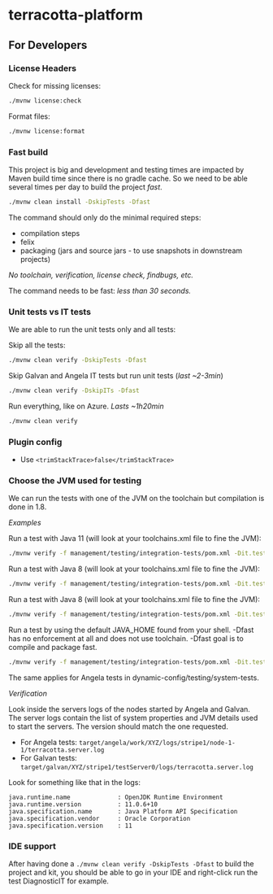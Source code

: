 # terracotta-platform

## For Developers

### License Headers

Check for missing licenses:

```bash
./mvnw license:check
```

Format files:

```bash
./mvnw license:format
```

### Fast build

This project is big and development and testing times are impacted by Maven build time since there is no gradle cache.
So we need to be able several times per day to build the project *fast*.

```bash
./mvnw clean install -DskipTests -Dfast
```

The command should only do the minimal required steps:

- compilation steps
- felix
- packaging (jars and source jars - to use snapshots in downstream projects)

*No toolchain, verification, license check, findbugs, etc.*

The command needs to be fast: *less than 30 seconds.*

### Unit tests vs IT tests

We are able to run the unit tests only and all tests:

Skip all the tests:

```bash
./mvnw clean verify -DskipTests -Dfast
```

Skip Galvan and Angela IT tests but run unit tests (*last ~2-3min*)

```bash
./mvnw clean verify -DskipITs -Dfast
``` 

Run everything, like on Azure. *Lasts ~1h20min*

```bash
./mvnw clean verify
``` 

### Plugin config

- Use `<trimStackTrace>false</trimStackTrace>`

### Choose the JVM used for testing

We can run the tests with one of the JVM on the toolchain but compilation is done in 1.8.

*Examples*

Run a test with Java 11 (will look at your toolchains.xml file to fine the JVM):

```bash
./mvnw verify -f management/testing/integration-tests/pom.xml -Dit.test=DiagnosticIT -Djava.test.version=1.11
```

Run a test with Java 8 (will look at your toolchains.xml file to fine the JVM):

```bash
./mvnw verify -f management/testing/integration-tests/pom.xml -Dit.test=DiagnosticIT -Djava.test.version=1.8
```

Run a test with Java 8 (will look at your toolchains.xml file to fine the JVM):

```bash
./mvnw verify -f management/testing/integration-tests/pom.xml -Dit.test=DiagnosticIT
```

Run a test by using the default JAVA_HOME found from your shell. -Dfast has no enforcement at all and does not use toolchain. -Dfast goal is to compile and package fast.

```bash
./mvnw verify -f management/testing/integration-tests/pom.xml -Dit.test=DiagnosticIT -Dfast
```

The same applies for Angela tests in dynamic-config/testing/system-tests.

*Verification*

Look inside the servers logs of the nodes started by Angela and Galvan.
The server logs contain the list of system properties and JVM details used to start the servers.
The version should match the one requested.

- For Angela tests: `target/angela/work/XYZ/logs/stripe1/node-1-1/terracotta.server.log`
- For Galvan tests: `target/galvan/XYZ/stripe1/testServer0/logs/terracotta.server.log`

Look for something like that in the logs:

```
java.runtime.name             : OpenJDK Runtime Environment
java.runtime.version          : 11.0.6+10
java.specification.name       : Java Platform API Specification
java.specification.vendor     : Oracle Corporation
java.specification.version    : 11
```

### IDE support

After having done a `./mvnw clean verify -DskipTests -Dfast` to build the project and kit, you should be able to go in your IDE and right-click run the test DiagnosticIT for example.
